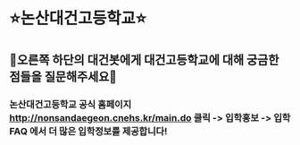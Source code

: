 # ⭐논산대건고등학교⭐
## 🌌오른쪽 하단의 대건봇에게 대건고등학교에 대해 궁금한 점들을 질문해주세요🌌
 
### 논산대건고등학교 공식 홈페이지 http://nonsandaegeon.cnehs.kr/main.do 클릭 -> 입학홍보 -> 입학FAQ 에서 더 많은 입학정보를 제공합니다!
